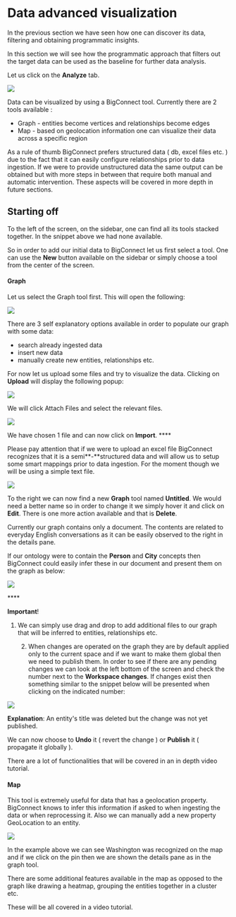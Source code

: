 # Data advanced visualization

In the previous section we have seen how one can discover its data, filtering and obtaining programmatic insights.

In this section we will see how the programmatic approach that filters out the target data can be used as the baseline for further data analysis.

Let us click on the **Analyze** tab.

![](../../.gitbook/assets/image%20%2843%29.png)

Data can be visualized by using a BigConnect tool. Currently there are 2 tools available :

* Graph - entities become vertices and relationships become edges
* Map - based on geolocation information one can visualize their data across a specific region

As a rule of thumb BigConnect prefers structured data \( db, excel files etc. \) due to the fact that it can easily configure relationships prior to data ingestion. If we were to provide unstructured data the same output can be obtained but with more steps in between that require both manual and automatic intervention. These aspects will be covered in more depth in future sections.

## Starting off

To the left of the screen, on the sidebar, one can find all its tools stacked together. In the snippet above we had none available. 

So in order to add our initial data to BigConnect let us first select a tool. One can use the **New** button available on the sidebar or simply choose a tool from the center of the screen.

#### Graph

Let us select the Graph tool first. This will open the following:

![](../../.gitbook/assets/image%20%2861%29.png)

There are 3 self explanatory options available in order to populate our graph with some data:

* search already ingested data 
* insert new data
* manually create new entities, relationships etc.

For now let us upload some files and try to visualize the data. Clicking on **Upload** will display the following popup:

![](../../.gitbook/assets/image%20%2860%29.png)

We will click Attach Files and select the relevant files.

![](../../.gitbook/assets/image%20%2855%29.png)

We have chosen 1 file and can now click on **Import**. ****

Please pay attention that if we were to upload an excel file BigConnect recognizes that it is a semi**-**structured data and will allow us to setup some smart mappings prior to data ingestion. For the moment though we will be using a simple text file.

![](../../.gitbook/assets/image%20%2832%29.png)

To the right we can now find a new **Graph** tool named **Untitled**. We would need a better name so in order to change it we simply hover it and click on **Edit**. There is one more action available and that is **Delete**.

Currently our graph contains only a document. The contents are related to everyday English conversations as it can be easily observed to the right in the details pane.

If our ontology were to contain the **Person** and **City** concepts then BigConnect could easily infer these in our document and present them on the graph as below:

![](../../.gitbook/assets/image%20%2868%29.png)

\*\*\*\*

**Important**!

1. We can simply use drag and drop to add additional files to our graph that will be inferred to entities, relationships etc.

    2. When changes are operated on the graph they are by default applied only to the current space and if we want to make them global then we need to publish them. In order to see if there are any pending changes we can look at the left bottom of the screen and check the number next to the **Workspace changes**. If changes exist then something similar to the snippet below will be presented when clicking on the indicated number:

![](../../.gitbook/assets/image%20%2825%29.png)

**Explanation**: An entity's title was deleted but the change was not yet published.

We can now choose to **Undo** it \( revert the change \) or **Publish** it \( propagate it globally \).

There are a lot of functionalities that will be covered in an in depth video tutorial.

#### Map

This tool is extremely useful for data that has a geolocation property. BigConnect knows to infer this information if asked to when ingesting the data or when reprocessing it. Also we can manually add a new property GeoLocation to an entity.

![](../../.gitbook/assets/image%20%2830%29.png)

In the example above we can see Washington was recognized on the map and if we click on the pin then we are shown the details pane as in the graph tool.

There are some additional features available in the map as opposed to the graph like drawing a heatmap, grouping the entities together in a cluster etc. 

These will be all covered in a video tutorial.

